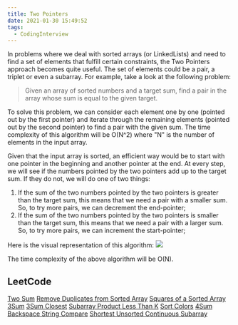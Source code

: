 ```yaml
---
title: Two Pointers
date: 2021-01-30 15:49:52
tags:
  - CodingInterview
---
```

In problems where we deal with sorted arrays (or LinkedLists) and need to find a set of elements that fulfill certain constraints, the Two Pointers approach becomes quite useful. The set of elements could be a pair, a triplet or even a subarray. For example, take a look at the following problem:
> Given an array of sorted numbers and a target sum, find a pair in the array whose sum is equal to the given target.

To solve this problem, we can consider each element one by one (pointed out by the first pointer) and iterate through the remaining elements (pointed out by the second pointer) to find a pair with the given sum. The time complexity of this algorithm will be O(N^2) where "N" is the number of elements in the input array.

Given that the input array is sorted, an efficient way would be to start with one pointer in the beginning and another pointer at the end. At every step, we will see if the numbers pointed by the two pointers add up to the target sum. If they do not, we will do one of two things:
1. If the sum of the two numbers pointed by the two pointers is greater than the target sum, this means that we need a pair with a smaller sum. So, to try more pairs, we can decrement the end-pointer;
2. If the sum of the two numbers pointed by the two pointers is smaller than the target sum, this means that we need a pair with a larger sum. So, to try more pairs, we can increment the start-pointer;

<!--more-->
Here is the visual representation of this algorithm:
![](https://raw.githubusercontent.com/was48i/mPOST/master/CodingInterview/educative/02.png)

The time complexity of the above algorithm will be O(N).

## LeetCode
[Two Sum](https://leetcode.com/problems/two-sum/)
[Remove Duplicates from Sorted Array](https://leetcode.com/problems/remove-duplicates-from-sorted-array/)
[Squares of a Sorted Array](https://leetcode.com/problems/squares-of-a-sorted-array/)
[3Sum](https://leetcode.com/problems/3sum/)
[3Sum Closest](https://leetcode.com/problems/3sum-closest/)
[Subarray Product Less Than K](https://leetcode.com/problems/subarray-product-less-than-k/)
[Sort Colors](https://leetcode.com/problems/sort-colors/)
[4Sum](https://leetcode.com/problems/4sum/)
[Backspace String Compare](https://leetcode.com/problems/backspace-string-compare/)
[Shortest Unsorted Continuous Subarray](https://leetcode.com/problems/shortest-unsorted-continuous-subarray/)
